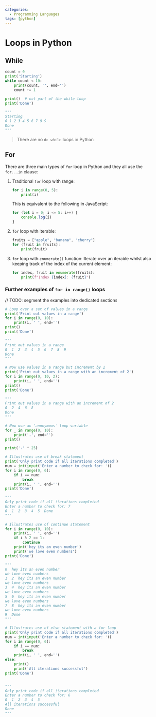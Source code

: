 ```yaml
---
categories:
  - Programming Languages
tags: [python]
---
```


# Loops in Python

## While

```python
count = 0
print('Starting')
while count < 10:
    print(count, '', end='')
    count += 1

print()  # not part of the while loop
print('Done')

"""
Starting
0 1 2 3 4 5 6 7 8 9
Done
"""

```

> There are no `do while` loops in Python

## For

There are three main types of `for` loop in Python and they all use the `for...in` clause:

1. Traditional `for` loop with range:

   ```py
   for i in range(0, 5):
       print(i)
   ```

   This is equivalent to the following in JavaScript:

   ```js
   for (let i = 0; i <= 5: i++) {
       console.log(i)
   }
   ```

2. `for` loop with iterable:

   ```py
   fruits = ["apple", "banana", "cherry"]
   for (fruit in fruits):
       print(fruit)
   ```

3. `for` loop with `enumerate()` function:
   Iterate over an iterable whilst also keeping track of the index of the current element:
   ```py
   for index, fruit in enumerate(fruits):
       print(f"Index {index}: {fruit}")
   ```

### Further examples of `for in range()` loops

// TODO: segment the examples into dedicated sections

```python
# Loop over a set of values in a range
print('Print out values in a range')
for i in range(0, 10):
    print(i, ' ', end='')
print()
print('Done')

"""
Print out values in a range
0  1  2  3  4  5  6  7  8  9
Done
"""

# Now use values in a range but increment by 2
print('Print out values in a range with an increment of 2')
for i in range(0, 10, 2):
    print(i, ' ', end='')
print()
print('Done')

"""
Print out values in a range with an increment of 2
0  2  4  6  8
Done
"""

# Now use an 'anonymous' loop variable
for _ in range(0, 10):
    print('.', end='')
print()

print('-' * 25)

# Illustrates use of break statement
print('Only print code if all iterations completed')
num = int(input('Enter a number to check for: '))
for i in range(0, 6):
    if i == num:
        break
    print(i, ' ', end='')
print('Done')

"""
Only print code if all iterations completed
Enter a number to check for: 7
0  1  2  3  4  5  Done
"""

# Illustrates use of continue statement
for i in range(0, 10):
    print(i, ' ', end='')
    if i % 2 == 1:
        continue
    print('hey its an even number')
    print('we love even numbers')
print('Done')

"""
0  hey its an even number
we love even numbers
1  2  hey its an even number
we love even numbers
3  4  hey its an even number
we love even numbers
5  6  hey its an even number
we love even numbers
7  8  hey its an even number
we love even numbers
9  Done
"""

# Illustrates use of else statement with a for loop
print('Only print code if all iterations completed')
num = int(input('Enter a number to check for: '))
for i in range(0, 6):
    if i == num:
        break
    print(i, ' ', end='')
else:
    print()
    print('All iterations successful')
print('Done')


"""
Only print code if all iterations completed
Enter a number to check for: 6
0  1  2  3  4  5
All iterations successful
Done
"""

```
